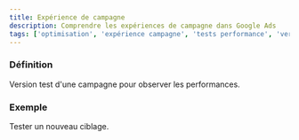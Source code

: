 ```yaml
---
title: Expérience de campagne
description: Comprendre les expériences de campagne dans Google Ads
tags: ['optimisation', 'expérience campagne', 'tests performance', 'version test', 'ciblage expérimental', 'amélioration', 'google ads']
---
```


### Définition
Version test d'une campagne pour observer les performances.

### Exemple
Tester un nouveau ciblage.